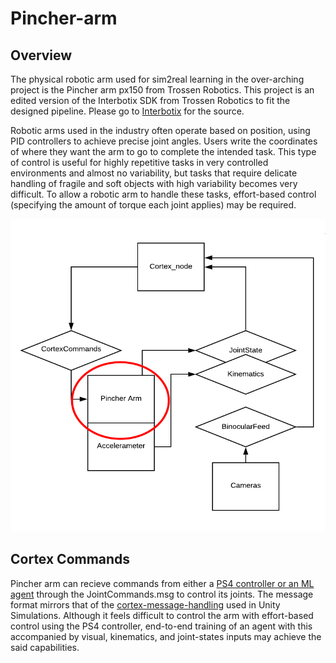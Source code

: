 # Pincher-arm

<!-- add image robotic arm gif -->

## Overview
The physical robotic arm used for sim2real learning in the over-arching project is the Pincher arm px150 from Trossen Robotics. This project is an edited version of the Interbotix SDK from Trossen Robotics to fit the designed pipeline. Please go to [Interbotix](https://github.com/Interbotix/interbotix_ros_core/tree/main/interbotix_ros_xseries/interbotix_xs_sdk) for the source.

Robotic arms used in the industry often operate based on position, using PID controllers to achieve precise joint angles. Users write the coordinates of where they want the arm to go to complete the intended task. This type of control is useful for highly repetitive tasks in very controlled environments and almost no variability, but tasks that require delicate handling of fragile and soft objects with high variability becomes very difficult. To allow a robotic arm to handle these tasks, effort-based control (specifying the amount of torque each joint applies) may be required. 

<img 
src="https://github.com/Taireyune/pincher-arm/blob/main/images/real_robotic_arm_circled.png" 
width="600" height="500" alt="robotic arm relationship">

## Cortex Commands
Pincher arm can recieve commands from either a [PS4 controller or an ML agent]() through the JointCommands.msg to control its joints. The message format mirrors that of the [cortex-message-handling](https://github.com/Taireyune/cortex-message-handling) used in Unity Simulations. Although it feels difficult to control the arm with effort-based control using the PS4 controller, end-to-end training of an agent with this accompanied by visual, kinematics, and joint-states inputs may achieve the said capabilities.
